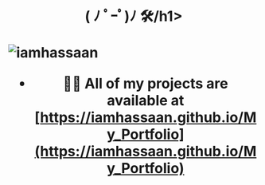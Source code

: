 <h1 align="center">  ( ﾉ ﾟｰﾟ)ﾉ   🛠️/h1>

<p align="left"> <img src="https://komarev.com/ghpvc/?username=iamhassaan" alt="iamhassaan" /> </p>

- 👨‍💻 All of my projects are available at [https://iamhassaan.github.io/My_Portfolio](https://iamhassaan.github.io/My_Portfolio)




